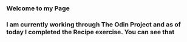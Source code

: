 <h3>Welcome to my Page<h3>
I am currently working through The Odin Project and as of today I completed the Recipe exercise. You can see that 
